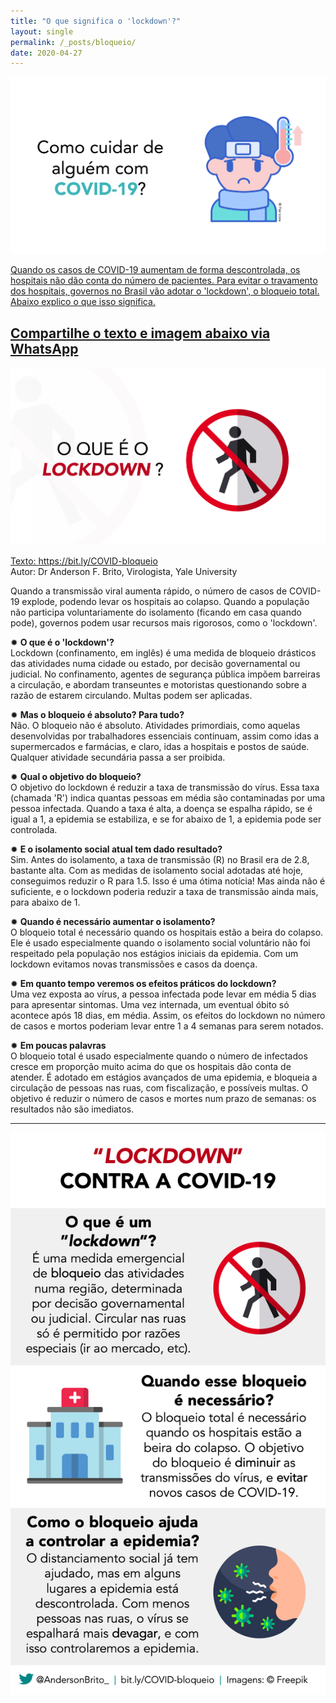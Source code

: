 ```yaml
---
title: "O que significa o 'lockdown'?"
layout: single
permalink: /_posts/bloqueio/
date: 2020-04-27
---
```


<a href="https://bit.ly/COVID-bloqueio"><img src="/assets/images/cuidados_capa.png" width="700">

Quando os casos de COVID-19 aumentam de forma descontrolada, os hospitais não dão conta do número de pacientes. Para evitar o travamento dos hospitais, governos no Brasil vão adotar o 'lockdown', o bloqueio total. Abaixo explico o que isso significa.

## Compartilhe o texto e imagem abaixo via WhatsApp

<img src="/assets/images/bloqueio.png">

Texto: <https://bit.ly/COVID-bloqueio><br>
Autor: Dr Anderson F. Brito, Virologista, Yale University

Quando a transmissão viral aumenta rápido, o número de casos de COVID-19 explode, podendo levar os hospitais ao colapso. Quando a população não participa voluntariamente do isolamento (ficando em casa quando pode), governos podem usar recursos mais rigorosos, como o 'lockdown'.

✹ **O que é o 'lockdown'?**<br />
Lockdown (confinamento, em inglês) é uma medida de bloqueio drásticos das atividades numa cidade ou estado, por decisão governamental ou judicial. No confinamento, agentes de segurança pública impõem barreiras a circulação, e abordam transeuntes e motoristas questionando sobre a razão de estarem circulando. Multas podem ser aplicadas.

✹ **Mas o bloqueio é absoluto? Para tudo?**<br />
Não. O bloqueio não é absoluto. Atividades primordiais, como aquelas desenvolvidas por trabalhadores essenciais continuam, assim como idas a supermercados e farmácias, e claro, idas a hospitais e postos de saúde. Qualquer atividade secundária passa a ser proibida.

✹ **Qual o objetivo do bloqueio?**<br />
O objetivo do lockdown é reduzir a taxa de transmissão do vírus. Essa taxa (chamada 'R') indica quantas pessoas em média são contaminadas por uma pessoa infectada. Quando a taxa é alta, a doença se espalha rápido, se é igual a 1, a epidemia se estabiliza, e se for abaixo de 1, a epidemia pode ser controlada.

✹ **E o isolamento social atual tem dado resultado?**<br />
Sim. Antes do isolamento, a taxa de transmissão (R) no Brasil era de 2.8, bastante alta. Com as medidas de isolamento social adotadas até hoje, conseguimos reduzir o R para 1.5. Isso é uma ótima notícia! Mas ainda não é suficiente, e o lockdown poderia reduzir a taxa de transmissão ainda mais, para abaixo de 1.

✹ **Quando é necessário aumentar o isolamento?**<br />
O bloqueio total é necessário quando os hospitais estão a beira do colapso. Ele é usado especialmente quando o isolamento social voluntário não foi respeitado pela população nos estágios iniciais da epidemia.  Com um lockdown evitamos novas transmissões e casos da doença.

✹ **Em quanto tempo veremos os efeitos práticos do lockdown?**<br />
Uma vez exposta ao vírus, a pessoa infectada pode levar em média 5 dias para apresentar sintomas. Uma vez internada, um eventual óbito só acontece após 18 dias, em média. Assim, os efeitos do lockdown no número de casos e mortos poderiam levar entre 1 a 4 semanas para serem notados.

✹ **Em poucas palavras**<br />
O bloqueio total é usado especialmente quando o número de infectados cresce em proporção muito acima do que os hospitais dão conta de atender. É adotado em estágios avançados de uma epidemia, e bloqueia a circulação de pessoas nas ruas, com fiscalização, e possíveis multas. O objetivo é reduzir o número de casos e mortes num prazo de semanas: os resultados não são imediatos.

***

<img src="/assets/images/lockdown-zap.png">

<!-- ## Compartilhe em suas redes sociais -->
